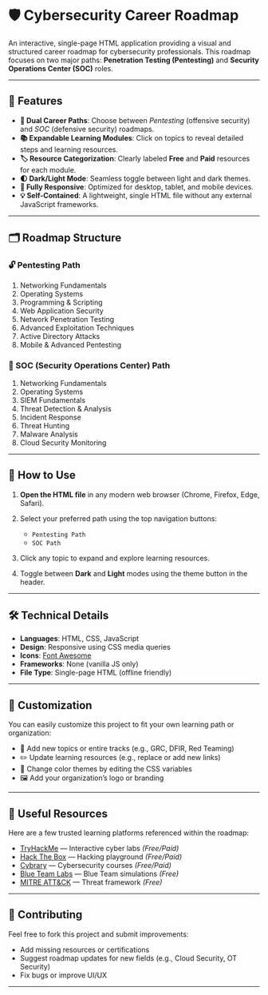# 🛡️ Cybersecurity Career Roadmap

An interactive, single-page HTML application providing a visual and structured career roadmap for cybersecurity professionals. This roadmap focuses on two major paths: **Penetration Testing (Pentesting)** and **Security Operations Center (SOC)** roles.

---

## 🚀 Features

* **🧭 Dual Career Paths**: Choose between *Pentesting* (offensive security) and *SOC* (defensive security) roadmaps.
* **📚 Expandable Learning Modules**: Click on topics to reveal detailed steps and learning resources.
* **🏷️ Resource Categorization**: Clearly labeled **Free** and **Paid** resources for each module.
* **🌓 Dark/Light Mode**: Seamless toggle between light and dark themes.
* **📱 Fully Responsive**: Optimized for desktop, tablet, and mobile devices.
* **💡 Self-Contained**: A lightweight, single HTML file without any external JavaScript frameworks.

---

## 🗂️ Roadmap Structure

### 🔓 Pentesting Path

1. Networking Fundamentals
2. Operating Systems
3. Programming & Scripting
4. Web Application Security
5. Network Penetration Testing
6. Advanced Exploitation Techniques
7. Active Directory Attacks
8. Mobile & Advanced Pentesting

### 🔐 SOC (Security Operations Center) Path

1. Networking Fundamentals
2. Operating Systems
3. SIEM Fundamentals
4. Threat Detection & Analysis
5. Incident Response
6. Threat Hunting
7. Malware Analysis
8. Cloud Security Monitoring

---

## 🧭 How to Use

1. **Open the HTML file** in any modern web browser (Chrome, Firefox, Edge, Safari).
2. Select your preferred path using the top navigation buttons:

   * `Pentesting Path`
   * `SOC Path`
3. Click any topic to expand and explore learning resources.
4. Toggle between **Dark** and **Light** modes using the theme button in the header.

---

## 🛠️ Technical Details

* **Languages**: HTML, CSS, JavaScript
* **Design**: Responsive using CSS media queries
* **Icons**: [Font Awesome](https://fontawesome.com/)
* **Frameworks**: None (vanilla JS only)
* **File Type**: Single-page HTML (offline friendly)

---

## 🎨 Customization

You can easily customize this project to fit your own learning path or organization:

* 🔁 Add new topics or entire tracks (e.g., GRC, DFIR, Red Teaming)
* ✏️ Update learning resources (e.g., replace or add new links)
* 🎨 Change color themes by editing the CSS variables
* 🖼️ Add your organization’s logo or branding

---

## 📎 Useful Resources

Here are a few trusted learning platforms referenced within the roadmap:

* [TryHackMe](https://tryhackme.com) — Interactive cyber labs *(Free/Paid)*
* [Hack The Box](https://www.hackthebox.com) — Hacking playground *(Free/Paid)*
* [Cybrary](https://www.cybrary.it) — Cybersecurity courses *(Free/Paid)*
* [Blue Team Labs](https://blueteamlabs.online) — Blue Team simulations *(Free)*
* [MITRE ATT\&CK](https://attack.mitre.org/) — Threat framework *(Free)*

---

## 🤝 Contributing

Feel free to fork this project and submit improvements:

* Add missing resources or certifications
* Suggest roadmap updates for new fields (e.g., Cloud Security, OT Security)
* Fix bugs or improve UI/UX

---

